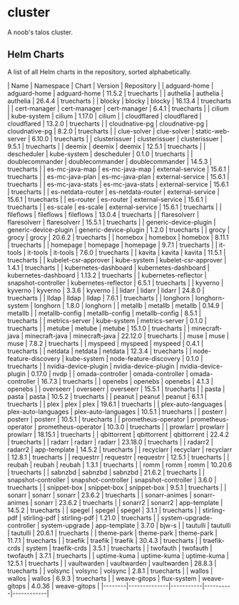 # cluster

A noob's  talos cluster.

<!-- CHARTS_START -->

## Helm Charts

A list of all Helm charts in the repository, sorted alphabetically.

| Name   | Namespace    | Chart     | Version  | Repository |
| adguard-home | adguard-home | adguard-home | 11.5.2   | truecharts |
| authelia | authelia     | authelia  | 26.4.4   | truecharts |
| blocky | blocky       | blocky    | 16.13.4  | truecharts |
| cert-manager | cert-manager | cert-manager | 6.4.1    | truecharts |
| cilium | kube-system  | cilium    | 1.17.0   | cilium     |
| cloudflared | cloudflared  | cloudflared | 13.2.0   | truecharts |
| cloudnative-pg | cloudnative-pg | cloudnative-pg | 8.2.0    | truecharts |
| clue-solver | clue-solver  | static-web-server | 6.10.0   | truecharts |
| clusterissuer | clusterissuer | clusterissuer | 9.5.1    | truecharts |
| deemix | deemix       | deemix    | 12.5.1   | truecharts |
| descheduler | kube-system  | descheduler | 0.1.0    | truecharts |
| doublecommander | doublecommander | doublecommander | 14.5.3   | truecharts |
| es-mc-java-map | es-mc-java-map | external-service | 15.6.1   | truecharts |
| es-mc-java-plan | es-mc-java-plan | external-service | 15.6.1   | truecharts |
| es-mc-java-stats | es-mc-java-stats | external-service | 15.6.1   | truecharts |
| es-netdata-router | es-netdata-router | external-service | 15.6.1   | truecharts |
| es-router | es-router    | external-service | 15.6.1   | truecharts |
| es-scale | es-scale     | external-service | 15.6.1   | truecharts |
| fileflows | fileflows    | fileflows | 13.0.4   | truecharts |
| flaresolverr | flaresolverr | flaresolverr | 15.5.1   | truecharts |
| generic-device-plugin | generic-device-plugin | generic-device-plugin | 1.2.0    | truecharts |
| grocy  | grocy        | grocy     | 20.6.2   | truecharts |
| homebox | homebox      | homebox   | 8.11.1   | truecharts |
| homepage | homepage     | homepage  | 9.7.1    | truecharts |
| it-tools | it-tools     | it-tools  | 7.6.0    | truecharts |
| kavita | kavita       | kavita    | 11.5.1   | truecharts |
| kubelet-csr-approver | kube-system  | kubelet-csr-approver | 1.4.1    | truecharts |
| kubernetes-dashboard | kubernetes-dashboard | kubernetes-dashboard | 1.13.2   | truecharts |
| kubernetes-reflector | snapshot-controller | kubernetes-reflector | 6.5.1    | truecharts |
| kyverno | kyverno      | kyverno   | 3.3.6    | kyverno    |
| lidarr | lidarr       | lidarr    | 24.8.0   | truecharts |
| lldap  | lldap        | lldap     | 7.6.1    | truecharts |
| longhorn | longhorn-system | longhorn  | 1.8.0    | longhorn   |
| metallb | metallb      | metallb   | 0.14.9   | metallb    |
| metallb-config | metallb-config | metallb-config | 8.5.1    | truecharts |
| metrics-server | kube-system  | metrics-server | 0.1.0    | truecharts |
| metube | metube       | metube    | 15.1.0   | truecharts |
| minecraft-java | minecraft-java | minecraft-java | 22.12.0  | truecharts |
| muse   | muse         | muse      | 7.8.2    | truecharts |
| myspeed | myspeed      | myspeed   | 0.4.1    | truecharts |
| netdata | netdata      | netdata   | 12.3.4   | truecharts |
| node-feature-discovery | kube-system  | node-feature-discovery | 0.1.0    | truecharts |
| nvidia-device-plugin | nvidia-device-plugin | nvidia-device-plugin | 0.17.0   | nvdp       |
| omada-controller | omada-controller | omada-controller | 16.7.3   | truecharts |
| openebs | openebs      | openebs   | 4.1.3    | openebs    |
| overseerr | overseerr    | overseerr | 15.5.1   | truecharts |
| pasta  | pasta        | pasta     | 10.5.2   | truecharts |
| peanut | peanut       | peanut    | 6.1.1    | truecharts |
| plex   | plex         | plex      | 19.6.1   | truecharts |
| plex-auto-languages | plex-auto-languages | plex-auto-languages | 10.5.1   | truecharts |
| posterr | posterr      | posterr   | 10.5.1   | truecharts |
| prometheus-operator | prometheus-operator | prometheus-operator | 10.3.0   | truecharts |
| prowlarr | prowlarr     | prowlarr  | 18.15.1  | truecharts |
| qbittorrent | qbittorrent  | qbittorrent | 22.4.2   | truecharts |
| radarr | radarr       | radarr    | 23.18.0  | truecharts |
| radarr2 | radarr2      | app-template | 14.5.2   | truecharts |
| recyclarr | recyclarr    | recyclarr | 12.8.1   | truecharts |
| requestrr | requestrr    | requestrr | 12.5.1   | truecharts |
| reubah | reubah       | reubah    | 1.3.1    | truecharts |
| romm   | romm         | romm      | 10.20.6  | truecharts |
| sabnzbd | sabnzbd      | sabnzbd   | 21.6.2   | truecharts |
| snapshot-controller | snapshot-controller | snapshot-controller | 3.6.0    | truecharts |
| snippet-box | snippet-box  | snippet-box | 9.5.1    | truecharts |
| sonarr | sonarr       | sonarr    | 23.6.2   | truecharts |
| sonarr-animes | sonarr-animes | sonarr    | 23.6.2   | truecharts |
| sonarr2 | sonarr2      | app-template | 14.5.2   | truecharts |
| spegel | spegel       | spegel    | 3.1.1    | truecharts |
| stirling-pdf | stirling-pdf | stirling-pdf | 1.21.0   | truecharts |
| system-upgrade-controller | system-upgrade | app-template | 3.7.0    | bjw-s      |
| tautulli | tautulli     | tautulli  | 20.6.1   | truecharts |
| theme-park | theme-park   | theme-park | 11.7.1   | truecharts |
| traefik | traefik      | traefik   | 30.4.3   | truecharts |
| traefik-crds | system       | traefik-crds | 3.5.1    | truecharts |
| twofauth | twofauth     | twofauth  | 3.7.1    | truecharts |
| uptime-kuma | uptime-kuma  | uptime-kuma | 12.5.1   | truecharts |
| vaultwarden | vaultwarden  | vaultwarden | 28.8.3   | truecharts |
| volsync | volsync      | volsync   | 2.8.1    | truecharts |
| wallos | wallos       | wallos    | 6.9.3    | truecharts |
| weave-gitops | flux-system  | weave-gitops | 4.0.36   | weave-gitops |
|--------|--------------|-----------|----------|------------|

<!-- CHARTS_END -->
